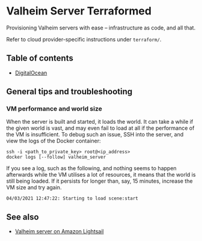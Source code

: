 # Valheim Server Terraformed

Provisioning Valheim servers with ease – infrastructure as code, and all that.

Refer to cloud provider-specific instructions under `terraform/`.

## Table of contents

- [DigitalOcean](./terraform/digitalocean/README.md)

## General tips and troubleshooting

### VM performance and world size

When the server is built and started, it loads the world. It can take a while
if the given world is vast, and may even fail to load at all if the performance
of the VM is insufficient. To debug such an issue, SSH into the server, and
view the logs of the Docker container:

```console
ssh -i <path_to_private_key> root@<ip_address>
docker logs [--follow] valheim_server
```

If you see a log, such as the following, and nothing seems to happen
afterwards while the VM utilises a lot of resources, it means that the world is
still being loaded. If it persists for longer than, say, 15 minutes, increase
the VM size and try again.

```text
04/03/2021 12:47:22: Starting to load scene:start
```

## See also

- [Valheim server on Amazon Lightsail](https://aws.amazon.com/getting-started/hands-on/valheim-on-aws)
